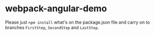 # webpack-angular-demo

Please just `npm install` what's on the package.json file and carry on to branches `FirstStep`, `SecondStep` and `LastStep`.
